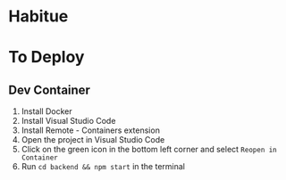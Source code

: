 # Habitue

# To Deploy

## Dev Container
1. Install Docker
2. Install Visual Studio Code
3. Install Remote - Containers extension
4. Open the project in Visual Studio Code
5. Click on the green icon in the bottom left corner and select `Reopen in Container`
6. Run `cd backend && npm start` in the terminal